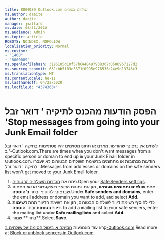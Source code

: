 ```yaml
---
title: 8000089 Outlook.com שולחים בטוחים
ms.author: daeite
author: daeite
manager: joallard
ms.date: 04/21/2020
ms.audience: Admin
ms.topic: article
ROBOTS: NOINDEX, NOFOLLOW
localization_priority: Normal
ms.custom:
- "1400"
- "8000089"
ms.openlocfilehash: 3196105d10f57b6448497938367d0506957127d2
ms.sourcegitcommit: 631cbb5f03e5371f0995e976536d24e9d13746c3
ms.translationtype: MT
ms.contentlocale: he-IL
ms.lasthandoff: 04/22/2020
ms.locfileid: "43743634"
---
```

# <a name="stop-messages-from-going-into-your-junk-email-folder"></a><span data-ttu-id="b1a1e-102">הפסק הודעות מהכנס לתיקיה ' דואר זבל '</span><span class="sxs-lookup"><span data-stu-id="b1a1e-102">Stop messages from going into your Junk Email folder</span></span>

<span data-ttu-id="b1a1e-103">לעתים אין ברצונך שהודעות מאדם או תחום מסוימים יהיו מסתיימות בתיקיה ' דואר זבל ' ב-Outlook.com.</span><span class="sxs-lookup"><span data-stu-id="b1a1e-103">There are times when you don't want messages from a specific person or domain to end up in your Junk Email folder in Outlook.com.</span></span> <span data-ttu-id="b1a1e-104">הודעות מכתובות או מתחומים ברשימת השולחים הבטוחים לא יועברו לתיקיה ' דואר זבל '.</span><span class="sxs-lookup"><span data-stu-id="b1a1e-104">Messages from addresses or domains on the safe senders list won't get moved to your Junk Email folder.</span></span>

1. <span data-ttu-id="b1a1e-105">פתח את [הגדרות השולחים הבטוחים](https://go.microsoft.com/fwlink/?linkid=2035804).</span><span class="sxs-lookup"><span data-stu-id="b1a1e-105">Open your [Safe Senders settings](https://go.microsoft.com/fwlink/?linkid=2035804).</span></span>
2. <span data-ttu-id="b1a1e-106">תחת **שולחים ותחומים בטוחים**, הזן את כתובת הדואר האלקטרוני או את התחום שברצונך להוסיף ובחר **ב'הוספה**.</span><span class="sxs-lookup"><span data-stu-id="b1a1e-106">Under **Safe senders and domains**, enter the email address or domain you want to add, and select **Add**.</span></span>
3. <span data-ttu-id="b1a1e-107">כדי להוסיף רשימת דיוור לשולחים הבטוחים, הזן את רשימת הדיוור תחת **רשימות דיוור בטוחות** ובחר **הוספה**.</span><span class="sxs-lookup"><span data-stu-id="b1a1e-107">To add a mailing list to your safe senders, enter the mailing list under **Safe mailing lists** and select **Add**.</span></span>
4. <span data-ttu-id="b1a1e-108">בחר \*\* שמור\*\*.</span><span class="sxs-lookup"><span data-stu-id="b1a1e-108">Select **Save**.</span></span>

<span data-ttu-id="b1a1e-109">קרא עוד באמצעות [חסימה או ביטול חסימה של שולחים ב-Outlook.com](https://support.office.com/article/afba1c94-77bb-4f50-8b85-057cf52f4d5e?wt.mc_id=Office_Outlook_com_Alchemy).</span><span class="sxs-lookup"><span data-stu-id="b1a1e-109">Read more at [Block or unblock senders in Outlook.com](https://support.office.com/article/afba1c94-77bb-4f50-8b85-057cf52f4d5e?wt.mc_id=Office_Outlook_com_Alchemy).</span></span>